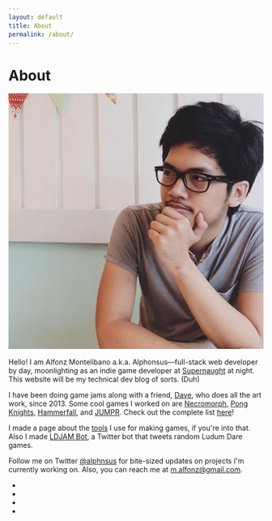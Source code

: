 ```yaml
---
layout: default
title: About
permalink: /about/
---
```


# About

<div class="profile-pic">
	<img src="/images/pp2.png"/>
</div>

Hello! I am Alfonz Montelibano a.k.a. Alphonsus—full-stack web developer by day, moonlighting as an indie game developer at [Supernaught](http://twitter.com/_supernaught) at night. This website will be my technical dev blog of sorts. (Duh)

I have been doing game jams along with a friend, [Dave](http://twitter.com/momorgoth), who does all the art work, since 2013. Some cool games I worked on are [Necromorph](http://supernaught.itch.io/necromorph), [Pong Knights](http://alphonsus.itch.io/pong-knights), [Hammerfall](http://www.ludumdare.com/compo/ludum-dare-28/?action=preview&uid=25961), and [JUMPR](http://supernaught.itch.io/jumpr). Check out the complete list [here](/projects)!

I made a page about the [tools](/tools) I use for making games, if you're into that. Also I made [LDJAM Bot](http://twitter.com/ldjambot), a Twitter bot that tweets random Ludum Dare games.

Follow me on Twitter [@alphnsus](http://twitter.com/alphnsus) for bite-sized updates on projects I'm currently working on. Also, you can reach me at [m.alfonz@gmail.com](mailto:m.alfonz@gmail.com).


<div id="home">
<ul class="social-media">
	<li><a href="http://twitter.com/{{ site.twitter_username }}"><i class="fa fa-lg fa-twitter"></i></a></li>
	<li><a href="http://github.com/{{ site.github_username }}"><i class="fa fa-lg fa-github-alt"></i></a></li>
	<li><a href="http://stackoverflow.com/users/4007220/alphonsus"><i class="fa fa-lg fa-stack-overflow"></i></a></li>
	<li><a href="mailto:{{ site.email }}"><i class="fa fa-lg fa-envelope"></i></a></li>
</ul>
</div>